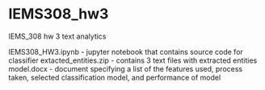 # IEMS308_hw3
IEMS_308 hw 3 text analytics

IEMS308_HW3.ipynb - jupyter notebook that contains source code for classifier
extacted_entities.zip - contains 3 text files with extracted entities
model.docx - document specifying a list of the features used, process taken, selected classification model, and performance of model
